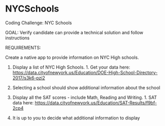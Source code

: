 # NYCSchools
Coding Challenge: NYC Schools

GOAL: Verify candidate can provide a technical solution and follow instructions

REQUIREMENTS:

Create a native app to provide information on NYC High schools.

1. Display a list of NYC High Schools. 1. Get your data here: https://data.cityofnewyork.us/Education/DOE-High-School-Directory-2017/s3k6-pzi2

2. Selecting a school should show additional information about the school

1. Display all the SAT scores - include Math, Reading and Writing. 1. SAT data here: https://data.cityofnewyork.us/Education/SAT-Results/f9bf-2cp4

2. It is up to you to decide what additional information to display

